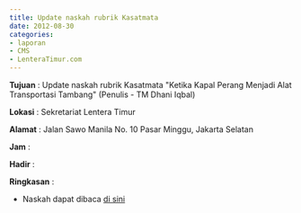 ```yaml
---
title: Update naskah rubrik Kasatmata
date: 2012-08-30
categories:
- laporan
- CMS
- LenteraTimur.com
---
```


**Tujuan** : Update naskah rubrik Kasatmata "Ketika Kapal Perang Menjadi Alat Transportasi Tambang" (Penulis - TM Dhani Iqbal)

**Lokasi** : Sekretariat Lentera Timur 

**Alamat** : Jalan Sawo Manila No. 10 Pasar Minggu, Jakarta Selatan

**Jam** : 

**Hadir** :  


**Ringkasan** : 
* Naskah dapat dibaca [di sini](http://www.lenteratimur.com/2012/08/ketika-kapal-perang-menjadi-alat-transportasi-tambang/)
